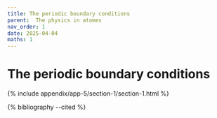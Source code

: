 ```yaml
---
title: The periodic boundary conditions
parent:  The physics in atomes
nav_order: 1
date: 2025-04-04
maths: 1
---
```


# The periodic boundary conditions

{% include appendix/app-5/section-1/section-1.html %}

{% bibliography --cited %}
